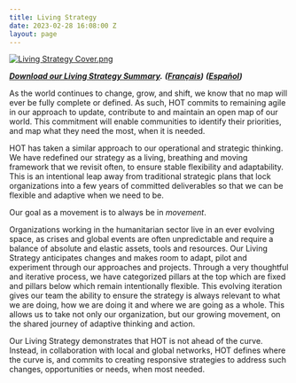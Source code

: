 ```yaml
---
title: Living Strategy
date: 2023-02-28 16:08:00 Z
layout: page
---
```


[![Living Strategy Cover.png](https://cdn.hotosm.org/website/Living+Strategy+Cover.png)](https://drive.google.com/file/d/1iB_2O804qFego5phOL-QxyNqKyS51KuM/view?usp=share_link)

***[Download our Living Strategy Summary](https://drive.google.com/file/d/1iB_2O804qFego5phOL-QxyNqKyS51KuM/view?usp=share_link).***
***([Français](https://drive.google.com/file/d/1Jf2YMURsJUBIuCOO5632e9CBC7VcrGGj/view?usp=share_link))***
***([Español](https://drive.google.com/file/d/1tg7QKQIDgQfJRPcRzKUJ6ozeBn3gr4hw/view?usp=share_link))***

As the world continues to change, grow, and shift, we know that no map will ever be fully complete or defined. As such, HOT commits to remaining agile in our approach to update, contribute to and maintain an open map of our world. This commitment will enable communities to identify their priorities, and map what they need the most, when it is needed. 

HOT has taken a similar approach to our operational and strategic thinking. We have redefined our strategy as a living, breathing and moving framework that we revisit often, to ensure stable flexibility and adaptability. This is an intentional leap away from traditional strategic plans that lock organizations into a few years of committed deliverables so that we can be flexible and adaptive when we need to be. 

Our goal as a movement is to always be in <i>movement</i>.

Organizations working in the humanitarian sector live in an ever evolving space, as crises and global events are often unpredictable and require a balance of absolute and elastic assets, tools and resources. Our Living Strategy anticipates changes and makes room to adapt, pilot and experiment through our approaches and projects. Through a very thoughtful and iterative process, we have categorized pillars at the top which are fixed and pillars below which remain intentionally flexible. This evolving iteration gives our team the ability to ensure the strategy is always relevant to what we are doing, how we are doing it and where we are going as a whole. This allows us to take not only our organization, but our growing movement, on the shared journey of adaptive thinking and action. 

Our Living Strategy demonstrates that HOT is not ahead of the curve. Instead, in collaboration with local and global networks, HOT defines where the curve is, and commits to creating responsive strategies to address such changes, opportunities or needs, when most needed.